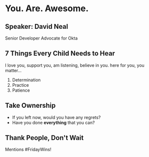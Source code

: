 # You. Are. Awesome.

## Speaker: David Neal 

Senior Developer Advocate for Okta

## 7 Things Every Child Needs to Hear

I love you, support you, am listening, believe in you. here for you, you matter...

1. Determination
2. Practice
3. Patience

## Take Ownership

- If you left now, would you have any regrets?
- Have you done **everything** that you can?

## Thank People, Don't Wait

Mentions #FridayWins!